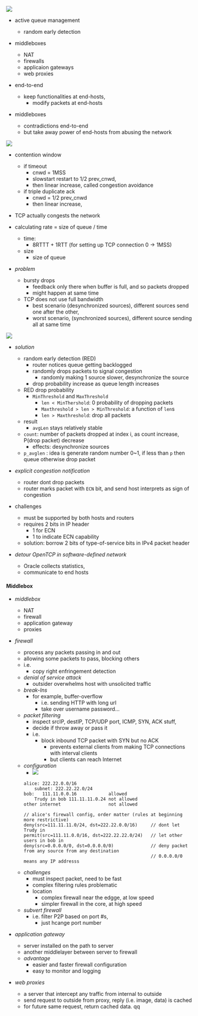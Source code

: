 
![](2017-11-16-13-22-10.png)
+ active queue management 
    + random early detection
+ middleboxes
    + NAT
    + firewalls
    + applicaion gateways 
    + web proxies


+ end-to-end
    + keep functionalities at end-hosts,
        + modify packets at end-hosts
+ middleboxes
    + contradictions end-to-end
    + but take away power of end-hosts from abusing the network 


![](2017-11-16-13-42-57.png)

+ contention window 
    + if timeout 
        + cnwd = 1MSS
        + slowstart restart to 1/2 prev_cnwd, 
        + then linear increase, called congestion avoidance
    + if triple duplicate ack 
        + cnwd = 1/2 prev_cnwd
        + then linear increase, 
+ TCP actually congests the network 

+ calculating rate = size of queue / time
    + time: 
        + 8RTTT + 1RTT (for setting up TCP connection 0 -> 1MSS)
    + size
        + size of queue
+ _problem_ 
    + bursty drops 
        + feedback only there when buffer is full, and so packets dropped 
        + might happen at same time
    + TCP does not use full bandwidth
        + best scenario (desynchronized sources), different sources send one after the other, 
        + worst scenario, (synchronized sources), different source sending all at same time

![](2017-11-16-13-54-56.png)
+ _solution_ 
    + random early detection (RED)
        + router notices queue getting backlogged
        + randomly drops packets to signal congestion
            + randomly making 1 source slower, desynchronize the source
        + drop probability increase as queue length increases
    + RED drop probability
        + `MinThreshold` and `MaxThreshold`
            + `len < MinThershold`:  0 probability of dropping packets
            + `Maxthreshold > len > MinThreshold`: a function of `len`s
            + `len > Maxthreshold`: drop all packets
    + result
         + `avgLen` stays relatively stable
    + `count`: number of packets dropped at index i, as count increase, P(drop packet) decrease
        + effects: desynchronize sources
    + `p_avglen` : idea is generate random number 0~1, if less than `p` then queue otherwise drop packet


+ _explicit congestion notification_ 
    + router dont drop packets
    + router marks packet with `ECN` bit, and send host interprets as sign of congestion
+ challenges
    + must be supported by both hosts and routers 
    + requires 2 bits in IP header
        + 1 for ECN
        + 1 to indicate ECN capability 
    + solution: borrow 2 bits of type-of-service bits in IPv4 packet header

+ _detour OpenTCP in software-defined network_ 
    + Oracle collects statistics,
    + communicate to end hosts


#### Middlebox

+ _middlebox_ 
    + NAT
    + firewall
    + application gateway
    + proxies


+ _firewall_ 
    + process any packets passing in and out
    + allowing some packets to pass, blocking others
    + i.e. 
        + copy right enfringement detection
    + _denial of service attack_ 
        + outsider overwhelms host with unsolicited traffic
    + _break-Ins_ 
        + for example, buffer-overflow  
            + i.e. sending HTTP with long url 
            + take over username password...
    + _packet filtering_ 
        + inspect srcIP, destIP, TCP/UDP port, ICMP, SYN, ACK stuff,
        + decide if throw away or pass it
        + i.e. 
            + block inbound TCP packet with SYN but no ACK
                + prevents external clients from making TCP connections with interval clients
                + but clients can reach Internet
    + _configuration_ 
        + ![](2017-11-16-14-56-18.png)
        ```
        alice: 222.22.0.0/16
            subnet: 222.22.22.0/24
        bob:   111.11.0.0.16            allowed
            Trudy in bob 111.11.11.0.24 not allowed
        other internet                  not allowed

        // alice's firewall config, order matter (rules at beginning more restrictive)
        deny(src=111.11.11.0/24, dst=222.22.0.0/16)     // dont let Trudy in
        permit(src=111.11.0.0/16, dst=222.22.22.0/24)   // let other users in bob in 
        deny(src=0.0.0.0/0, dst=0.0.0.0/0)              // deny packet from any source from any destination
                                                        // 0.0.0.0/0 means any IP addresss
        ```
    + _challenges_ 
        + must inspect packet, need to be fast
        + complex filtering rules problematic
        + location
            + complex firewall near the edgge, at low speed
            + simpler firewall in the core, at high speed
    + _subvert firewall_ 
        + i.e. filter P2P based on port #s, 
            + just hcange port number

+ _application gateway_ 
    + server installed on the path to server
    + another middlelayer between server to firewall
    + _advantage_
        + easier and faster firewall configuration
        + easy to monitor and logging

+ _web proxies_ 
    + a server that intercept any traffic from internal to outside
    + send request to outside from proxy, reply (i.e. image, data) is cached
    + for future same request, return cached data.                                                                          qq



